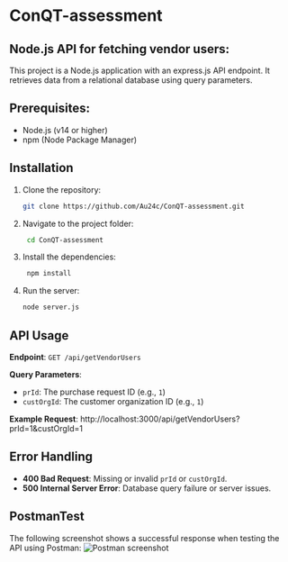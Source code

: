# ConQT-assessment

## Node.js API for fetching vendor users:
This project is a Node.js application with an express.js API endpoint.
It retrieves data from a relational database using query parameters.

## Prerequisites:
- Node.js (v14 or higher)
- npm (Node Package Manager)


## Installation
1. Clone the repository:
   ```bash
   git clone https://github.com/Au24c/ConQT-assessment.git
2. Navigate to the project folder:
   ```bash
    cd ConQT-assessment
3. Install the dependencies:
   ```bash
    npm install
4. Run the server:
   ```bash
   node server.js


## API Usage
**Endpoint**: `GET /api/getVendorUsers`

**Query Parameters**:
- `prId`: The purchase request ID (e.g., `1`)
- `custOrgId`: The customer organization ID (e.g., `1`)

**Example Request**:
   http://localhost:3000/api/getVendorUsers?prId=1&custOrgId=1


## Error Handling
- **400 Bad Request**: Missing or invalid `prId` or `custOrgId`.
- **500 Internal Server Error**: Database query failure or server issues.


## PostmanTest
The following screenshot shows a successful response when testing the API using Postman:
![Postman screenshot](https://github.com/user-attachments/assets/1509aa1d-9949-4fe0-a705-eb506233fe0a)

